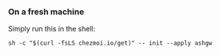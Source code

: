 ### On a fresh machine

Simply run this in the shell:

```shell
sh -c "$(curl -fsLS chezmoi.io/get)" -- init --apply ashgw
```